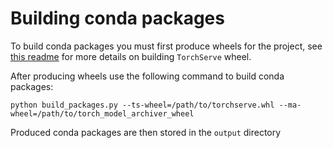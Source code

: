 # Building conda packages

To build conda packages you must first produce wheels for the project, see [this readme](../pip/README.md) for more details on building `TorchServe` wheel.

After producing wheels use the following command to build conda packages:

```
python build_packages.py --ts-wheel=/path/to/torchserve.whl --ma-wheel=/path/to/torch_model_archiver_wheel
```

Produced conda packages are then stored in the `output` directory
